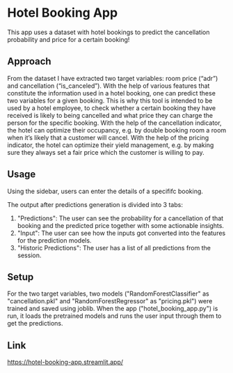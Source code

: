 # Hotel Booking App

This app uses a dataset with hotel bookings to predict the cancellation probability and price for a certain booking!


## Approach

From the dataset I have extracted two target variables: room price (“adr”) and cancellation (“is_canceled”). With the help of various features that constitute the information used in a hotel booking, one can predict these two variables for a given booking. This is why this tool is intended to be used by a hotel employee, to check whether a certain booking they have received is likely to being cancelled and what price they can charge the person for the specific booking. With the help of the cancellation indicator, the hotel can optimize their occupancy, e.g. by double booking room a room when it’s likely that a customer will cancel. With the help of the pricing indicator, the hotel can optimize their yield management, e.g. by making sure they always set a fair price which the customer is willing to pay.


## Usage

Using the sidebar, users can enter the details of a specififc booking.

The output after predictions generation is divided into 3 tabs:

1. "Predictions": The user can see the probability for a cancellation of that booking and the predicted price together with some actionable insights.
2. "Input": The user can see how the inputs got converted into the features for the prediction models.
3. "Historic Predictions": The user has a list of all predictions from the session.


## Setup

For the two target variables, two models ("RandomForestClassifier" as "cancellation.pkl" and "RandomForestRegressor" as "pricing.pkl") were trained and saved using joblib. When the app ("hotel_booking_app.py") is run, it loads the pretrained models and runs the user input through them to get the predictions.


## Link

https://hotel-booking-app.streamlit.app/
